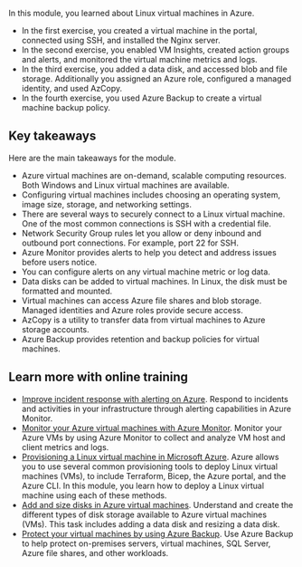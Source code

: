 In this module, you learned about Linux virtual machines in Azure. 
- In the first exercise, you created a virtual machine in the portal, connected using SSH, and installed the Nginx server. 
- In the second exercise, you enabled VM Insights, created action groups and alerts, and monitored the virtual machine metrics and logs. 
- In the third exercise, you added a data disk, and accessed blob and file storage. Additionally you assigned an Azure role, configured a managed identity, and used AzCopy. 
- In the fourth exercise, you used Azure Backup to create a virtual machine backup policy. 

## Key takeaways

Here are the main takeaways for the module.

+ Azure virtual machines are on-demand, scalable computing resources. Both Windows and Linux virtual machines are available. 
+ Configuring virtual machines includes choosing an operating system, image size, storage, and networking settings. 
+ There are several ways to securely connect to a Linux virtual machine. One of the most common connections is SSH with a credential file. 
+ Network Security Group rules let you allow or deny inbound and outbound port connections. For example, port 22 for SSH.
+ Azure Monitor provides alerts to help you detect and address issues before users notice.
+ You can configure alerts on any virtual machine metric or log data.
+ Data disks can be added to virtual machines. In Linux, the disk must be formatted and mounted. 
+ Virtual machines can access Azure file shares and blob storage. Managed identities and Azure roles provide secure access. 
+ AzCopy is a utility to transfer data from virtual machines to Azure storage accounts.
+ Azure Backup provides retention and backup policies for virtual machines. 

## Learn more with online training

+ [Improve incident response with alerting on Azure](/training/modules/incident-response-with-alerting-on-azure/). Respond to incidents and activities in your infrastructure through alerting capabilities in Azure Monitor.
+ [Monitor your Azure virtual machines with Azure Monitor](/training/modules/monitor-azure-vm-using-diagnostic-data/). Monitor your Azure VMs by using Azure Monitor to collect and analyze VM host and client metrics and logs.
+ [Provisioning a Linux virtual machine in Microsoft Azure](/training/modules/provision-linux-virtual-machine-in-azure/). Azure allows you to use several common provisioning tools to deploy Linux virtual machines (VMs), to include Terraform, Bicep, the Azure portal, and the Azure CLI. In this module, you learn how to deploy a Linux virtual machine using each of these methods.
+ [Add and size disks in Azure virtual machines](/training/modules/add-and-size-disks-in-azure-virtual-machines/). Understand and create the different types of disk storage available to Azure virtual machines (VMs). This task includes adding a data disk and resizing a data disk. 
+ [Protect your virtual machines by using Azure Backup](/training/modules/protect-virtual-machines-with-azure-backup/). Use Azure Backup to help protect on-premises servers, virtual machines, SQL Server, Azure file shares, and other workloads.
